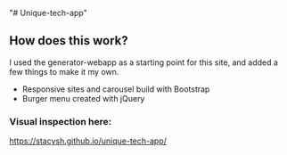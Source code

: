 "# Unique-tech-app" 

## How does this work?
I used the generator-webapp as a starting point for this site, and added a few things to make it my own.

 - Responsive sites and carousel build with Bootstrap
 - Burger menu created with jQuery

### Visual inspection here:
https://stacysh.github.io/unique-tech-app/
